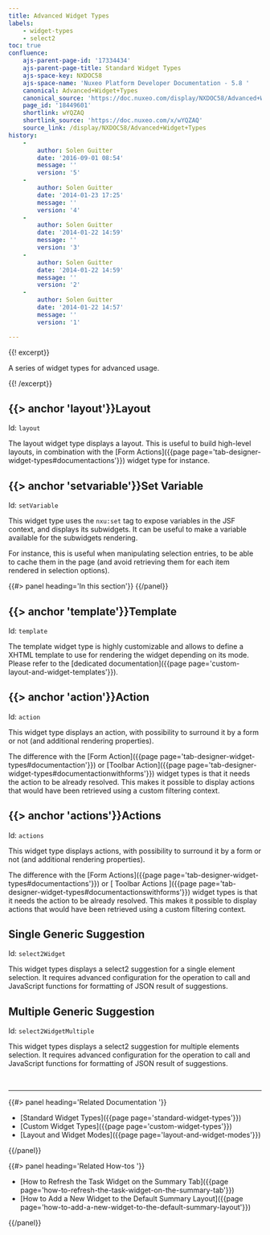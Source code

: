 ```yaml
---
title: Advanced Widget Types
labels:
    - widget-types
    - select2
toc: true
confluence:
    ajs-parent-page-id: '17334434'
    ajs-parent-page-title: Standard Widget Types
    ajs-space-key: NXDOC58
    ajs-space-name: 'Nuxeo Platform Developer Documentation - 5.8 '
    canonical: Advanced+Widget+Types
    canonical_source: 'https://doc.nuxeo.com/display/NXDOC58/Advanced+Widget+Types'
    page_id: '18449601'
    shortlink: wYQZAQ
    shortlink_source: 'https://doc.nuxeo.com/x/wYQZAQ'
    source_link: /display/NXDOC58/Advanced+Widget+Types
history:
    - 
        author: Solen Guitter
        date: '2016-09-01 08:54'
        message: ''
        version: '5'
    - 
        author: Solen Guitter
        date: '2014-01-23 17:25'
        message: ''
        version: '4'
    - 
        author: Solen Guitter
        date: '2014-01-22 14:59'
        message: ''
        version: '3'
    - 
        author: Solen Guitter
        date: '2014-01-22 14:59'
        message: ''
        version: '2'
    - 
        author: Solen Guitter
        date: '2014-01-22 14:57'
        message: ''
        version: '1'

---
```

<div class="row"><div class="column medium-8">{{! excerpt}}

A series of widget types for advanced usage.

{{! /excerpt}}

## {{> anchor 'layout'}}Layout

Id: `layout`

The layout widget type displays a layout. This is useful to build high-level layouts, in combination with the [Form Actions]({{page page='tab-designer-widget-types#documentactions'}}) widget type for instance.

## {{> anchor 'setvariable'}}Set Variable

Id: `setVariable`

This widget type uses the `nxu:set` tag to expose variables in the JSF context, and displays its subwidgets. It can be useful to make a variable available for the subwidgets rendering.

For instance, this is useful when manipulating selection entries, to be able to cache them in the page (and avoid retrieving them for each item rendered in selection options).

</div><div class="column medium-4">{{#> panel heading='In this section'}} {{/panel}}</div></div>

## {{> anchor 'template'}}Template

Id: `template`

The template widget type is highly customizable and allows to define a XHTML template to use for rendering the widget depending on its mode. Please refer to the [dedicated documentation]({{page page='custom-layout-and-widget-templates'}}).

## {{> anchor 'action'}}Action

Id: `action`

This widget type displays an action, with possibility to surround it by a form or not (and additional rendering properties).

The difference with the [Form Action]({{page page='tab-designer-widget-types#documentaction'}}) or [Toolbar Action]({{page page='tab-designer-widget-types#documentactionwithforms'}}) widget types is that it needs the action to be already resolved. This makes it possible to display actions that would have been retrieved using a custom filtering context.

## {{> anchor 'actions'}}Actions

Id: `actions`

This widget type displays actions, with possibility to surround it by a form or not (and additional rendering properties).

The difference with the [Form Actions]({{page page='tab-designer-widget-types#documentactions'}}) or [ Toolbar Actions ]({{page page='tab-designer-widget-types#documentactionswithforms'}}) widget types is that it needs the action to be already resolved. This makes it possible to display actions that would have been retrieved using a custom filtering context.

## Single Generic Suggestion

Id: `select2Widget`

This widget types displays a select2 suggestion for a single element selection. It requires advanced configuration for the operation to call and JavaScript functions for formatting of JSON result of suggestions.

## Multiple Generic Suggestion

Id: `select2WidgetMultiple`

This widget types displays a select2 suggestion for multiple elements selection. It requires advanced configuration for the operation to call and JavaScript functions for formatting of JSON result of suggestions.

&nbsp;

* * *

<div class="row" data-equalizer data-equalize-on="medium"><div class="column medium-6">{{#> panel heading='Related Documentation '}}

*   [Standard Widget Types]({{page page='standard-widget-types'}})
*   [Custom Widget Types]({{page page='custom-widget-types'}})
*   [Layout and Widget Modes]({{page page='layout-and-widget-modes'}})

{{/panel}}</div><div class="column medium-6">{{#> panel heading='Related How-tos '}}

*   [How to Refresh the Task Widget on the Summary Tab]({{page page='how-to-refresh-the-task-widget-on-the-summary-tab'}})
*   [How to Add a New Widget to the Default Summary Layout]({{page page='how-to-add-a-new-widget-to-the-default-summary-layout'}})

{{/panel}}</div></div>